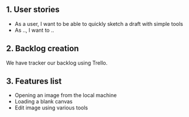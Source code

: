 ## 1. User stories
- As a user, I want to be able to quickly sketch a draft with simple tools
- As .., I want to ..

## 2. Backlog creation
We have tracker our backlog using Trello.

## 3. Features list
- Opening an image from the local machine
- Loading a blank canvas
- Edit image using various tools